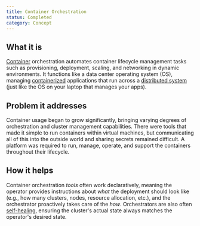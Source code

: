 ```yaml
---
title: Container Orchestration
status: Completed
category: Concept
---
```


## What it is
[Container](https://glossary.cncf.io/container/) orchestration automates container lifecycle management tasks such as provisioning, deployment, scaling, and networking in dynamic environments. It functions like a data center operating system (OS), managing [containerized](https://glossary.cncf.io/containerization/) applications that run across a [distributed system](https://glossary.cncf.io/distributed-systems/) (just like the OS on your laptop that manages your apps).

## Problem it addresses 
Container usage began to grow significantly, bringing varying degrees of orchestration and cluster management capabilities. There were tools that made it simple to run containers within virtual machines, but communicating all of this into the outside world and sharing secrets remained difficult. A platform was required to run, manage, operate, and support the containers throughout their lifecycle.

## How it helps
Container orchestration _tools_ often work declaratively, meaning the operator provides instructions about _what_ the deployment should look like (e.g., how many clusters, nodes, resource allocation, etc.), and the orchestrator proactively takes care of the _how_. Orchestrators are also often [self-healing](https://glossary.cncf.io/self-healing/), ensuring the cluster's actual state always matches the operator's desired state.
